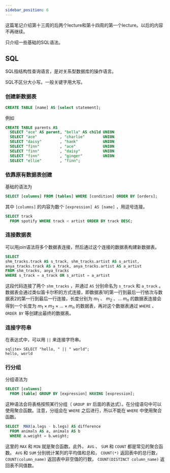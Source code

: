 ```yaml
---
sidebar_position: 6
---
```


这篇笔记介绍第十三周的后两个lecture和第十四周的第一个lecture。以后的内容不再继续。

只介绍一些基础的SQL语法。  

## SQL

SQL指结构性查询语言，是对关系型数据库的操作语言。  

SQL不区分大小写。一般关键字用大写。

### 创建新数据表

```SQL
CREATE TABLE [name] AS [select statement]; 
```

例如  

```SQL
CREATE TABLE parents AS
  SELECT "ace" AS parent, "bella" AS child UNION
  SELECT "ace"          , "charlie"        UNION
  SELECT "daisy"        , "hank"           UNION
  SELECT "finn"         , "ace"            UNION
  SELECT "finn"         , "daisy"          UNION
  SELECT "finn"         , "ginger"         UNION
  SELECT "ellie"        , "finn";
```

### 依靠原有数据表创建

基础的语法为  

```SQL
SELECT [columns] FROM [tables] WHERE [condition] ORDER BY [orders];
```

其中 ``[columns]`` 的内容为数个 ``[expression] AS [name]`` ，用逗号连接。  

```SQL
SELECT track
  FROM spotify WHERE track < artist ORDER BY track DESC;
```

### 连接数据表

可以用join语法将多个数据表连接，然后通过这个连接的数据表构建新数据表。  

```SQL
SELECT  
shm_tracks.track AS s_track, shm_tracks.artist AS s_artist, 
anya_tracks.track AS a_track, anya_tracks.artist AS a_artist 
FROM shm_tracks, anya_tracks  
WHERE s_track = a_track OR s_artist = a_artist
```

这段代码连接了两个 ``shm_tracks`` ，并通过 ``AS`` 分别命名为 ``s_track`` 和 ``a_track`` 。数据表会通过类似笛卡尔积的方式连接，即数据表1的第一行到最后一行依次与数据表2的第一行到最后一行连接，长度分别为 $m_1$ 、 $m_2$ 、... $m_n$ 的数据表连接会得到一个长度为 $m_1 \times m_2 \times ... \times m_n$ 的数据表，再对这个数据表通过 ``WHERE`` 、 ``ORDER BY`` 等创建出最终的数据表。  

### 连接字符串

在表达式中，可以用 ``||`` 来连接字符串。  

```
sqlite> SELECT "hello, " || " world";
hello, world
```

### 行分组

分组语法为  

```SQL
SELECT [columns]
  FROM [table] GROUP BY [expression] HAVING [expression];
```

这种语法会将表格按照某行分组（ ``GROUP BY`` 后面的表达式）。在分组语句中可以使用聚合函数。注意，分组会在 ``WHERE`` 之后进行，所以不能在 ``WHERE`` 中使用聚合函数。  

```SQL
SELECT  MAX(a.legs - b.legs) AS difference 
  FROM animals AS a, animals AS b  
  WHERE a.weight = b.weight; 
```

这里的 ``MAX`` 和 ``MIN`` 就是聚合函数。此外， ``AVG`` 、 ``SUM`` 和 ``COUNT`` 都是常见的聚合函数。 ``AVG`` 和 ``SUM`` 分别统计某列的平均值和总和， ``COUNT(*)`` 返回表中的总行数， ``COUNT(column_name)`` 返回表中非空值的行数， ``COUNT(DISTINCT column_name)`` 返回表不同值数。  